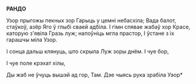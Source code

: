
**РАНДО**

Узор прыгожы пекных зор Гарыць у цемні небасхіла; Вада балот, стаўкоў, азёр Яго ў глыбі сваей адбіла. I гімн спявае жабаў хор Красе, каторую з'явіла Гразь луж; напоўніць мгла прастор, I ўстане з іх гарашчы міла Узор.

I сонца дальш клянуць, што скрыла Луж зоры днём.  I чуе бор,

I чуе поле крэхат хілы,

Ды жаб не ўчуць вышэй ад гор, Там. Дэе чыясь рука зрабіла Уэор*
